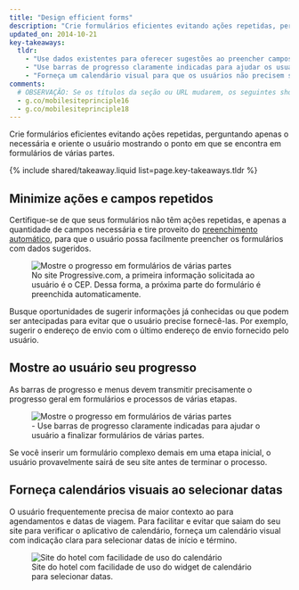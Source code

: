 ```yaml
---
title: "Design efficient forms"
description: "Crie formulários eficientes evitando ações repetidas, perguntando apenas o necessária e oriente o usuário mostrando o ponto em que se encontra em formulários de várias partes."
updated_on: 2014-10-21
key-takeaways:
  tldr:
    - "Use dados existentes para oferecer sugestões ao preencher campos e certifique-se de habilitar o preenchimento automático."
    - "Use barras de progresso claramente indicadas para ajudar os usuários a finalizar formulários de várias partes."
    - "Forneça um calendário visual para que os usuários não precisem sair do seu site e ir para o aplicativo de calendário em seus smartphones."
comments:
  # OBSERVAÇÃO: Se os títulos da seção ou URL mudarem, os seguintes shortlinks devem ser atualizados
  - g.co/mobilesiteprinciple16
  - g.co/mobilesiteprinciple18
---
```


<p class="intro">
  Crie formulários eficientes evitando ações repetidas, perguntando apenas o necessária e oriente o usuário mostrando o ponto em que se encontra em formulários de várias partes.
</p>



{% include shared/takeaway.liquid list=page.key-takeaways.tldr %}

## Minimize ações e campos repetidos

Certifique-se de que seus formulários não têm ações repetidas, e apenas a quantidade de campos 
necessária e tire proveito do 
[preenchimento automático](/web/fundamentals/input/form/label-and-name-inputs.html#use-metadata-to-enable-auto-complete),
para que o usuário possa facilmente preencher os formulários com dados sugeridos.

<figure>
  <img src="imgs/forms-multipart-good.png" srcset="imgs/forms-multipart-good.png 1x, imgs/forms-multipart-good-2x.png 2x" alt="Mostre o progresso em formulários de várias partes">
  <figcaption>
    No site Progressive.com, a primeira informação solicitada ao usuário é o CEP. Dessa forma, a próxima parte do formulário é preenchida automaticamente.
  </figcaption>
</figure>

Busque oportunidades de sugerir informações já conhecidas ou que podem
ser antecipadas para evitar que o usuário precise fornecê-las.  Por exemplo, 
sugerir o endereço de envio com o último endereço de envio fornecido pelo
usuário.

## Mostre ao usuário seu progresso

As barras de progresso e menus devem transmitir precisamente o progresso geral em 
formulários e processos de várias etapas.

<figure>
  <img src="imgs/forms-multipart-good.png" srcset="imgs/forms-multipart-good.png 1x, imgs/forms-multipart-good-2x.png 2x" alt="Mostre o progresso em formulários de várias partes">
  <figcaption>
    - Use barras de progresso claramente indicadas para ajudar o usuário a finalizar formulários de várias partes.
  </figcaption>
</figure>

Se você inserir um formulário complexo demais em uma etapa inicial, o usuário 
provavelmente sairá de seu site antes de terminar o processo. 


## Forneça calendários visuais ao selecionar datas

O usuário frequentemente precisa de maior contexto ao para agendamentos e datas de viagem. 
Para facilitar e evitar que saiam do seu site para verificar o 
aplicativo de calendário, forneça um calendário visual com indicação clara para selecionar 
datas de início e término. 

<figure>
  <img src="imgs/forms-calendar-good.png" srcset="imgs/forms-calendar-good.png 1x, imgs/forms-calendar-good-2x.png 2x" alt="Site do hotel com facilidade de uso do calendário">
  <figcaption>
    Site do hotel com facilidade de uso do widget de calendário para selecionar datas.
  </figcaption>
</figure>


